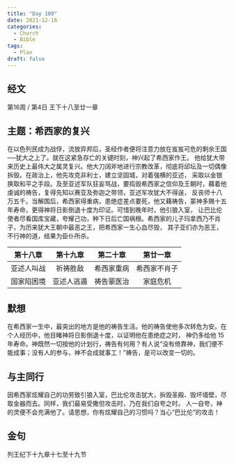 ```yaml
---
title: "Day 109"
date: 2021-12-16
categories:
  - Church
  - Bible
tags:
  - Plan
draft: false
---
```


## 经文
第16周 / 第4日 王下十八至廿一章

## 主题：希西家的复兴
在以色列民成为战俘，流放异邦后，圣经作者便将注意力放在岌岌可危的剩余王国──犹大之上了。就在这紧急存亡的关键时刻，神兴起了希西家作王。
他给犹大带来历史上最伟大之属灵复兴。他大刀阔斧地进行宗教改革，彻底将邱坛及一切偶像拆毁。在政治上，他先攻克非利士，建立坚固城，对着强横的亚述，
采取以金银换取和平之手段。及至亚述军队狂妄骂战，要捣毁希西家之信仰及王朝时，藉着他虔诚的祷告，复得先知以赛亚及弥迦之带领，亚述军攻犹大不得逞，
反丧师十八万五千。当解围后，希西家得重病，患绝症差点要死，他又藉祷告，蒙神多赐十五年寿命，更得神将日影倒退十度为印证。可惜到晚年时，他引狼入室，
让巴比伦使者尽看国库宝藏，夸耀己功，种下日后亡国祸根。希西家的儿子玛拿西乃不肖子，为历来犹大王朝中最恶之王，把希西家一生心血尽毁，
其子亚们亦为恶王，不行神的道，结果为臣仆所杀。

| 第十八章  | 第十九章  | 第二十章  | 第廿一章   |
| :-----: | :-----: | :-----: | :------: |
| 亚述人叫战 | 祈祷胜敌  | 希西家重病 | 希西家不肖子 |
| 国家陷困境 | 亚述人逃遁 | 祷告蒙医治 | 家庭危机   |

## 默想
在希西家一生中，最突出的地方是他的祷告生活。他的祷告使他多次转危为安。在个人经历中，他目睹神将日影倒退十度，以证明他在患绝症之时，
神仍多给他  15年寿命。神既然一切按他的计划行，祷告有何用？有人说“没有倚靠神，我们便不能成事；没有人的参与，神不会成就事工！”祷告，是可以改变一切的。

## 与主同行
因希西家炫耀自己的功劳致引狼入室，巴比伦攻击犹大，拆毁圣殿、毁坏墙壁，尽取金器而去。同样，我们最易受撒但攻击时，乃在我们自夸之时。
人一自夸，神的灵便不会充满他了。请思想，你有炫耀自己的习惯吗？当心“巴比伦”的攻击！

## 金句
列王纪下十九章十七至十九节

[comment]: <> (## 附录)

